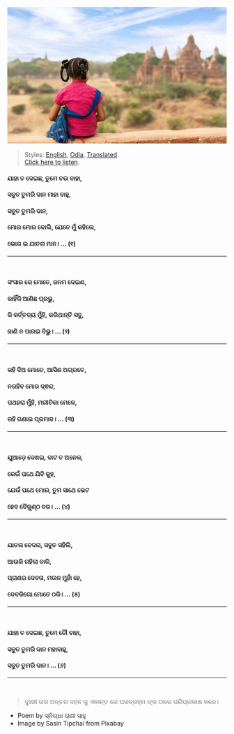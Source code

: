![](assets/img/girl-1822480_1920.jpg)

> Styles: [English](README.md), [Odia](Odia.md), [Translated](Translated.md).<br>
> [Click here to listen](https://soundcloud.com/user-963789405/all-your-gifts).

#### ଯାହା ତ ଦେଇଛ, ତୁମେ ଚଉ ବାହା,
#### ସବୁତ ତୁମରି ଦାନ ମାହା ବାହୁ,
#### ସବୁତ ତୁମରି ଦାନ,
#### ମୋର ମୋର ବୋଲିି, ଯେତେ ମୁଁ କହିଲେ,
#### ଭୋଗ ଇ ଯାତନା ମାନ। ... (୧)
***
<br>

#### ସଂସାର ରେ ମୋତେ, ଜନମ ଦେଇଣ,
#### କାହିଁକି ଆଣିଛ ପ୍ରଭୁ,
#### କି କର୍ତ୍ତବ୍ୟ ମୁଁହି, କରିଥାନ୍ତି ସବୁ,
#### ଜାଣି ନ ପାରଇ  ବିଭୁ। ... (୨)
***
<br>

#### କହି ଦିଅ ମୋତେ, ଆସିଣ ଅଗ୍ରତେ,
#### ନରହିବ ମୋର ଦ୍ଵନ୍ଦ,
#### ପଥହରା ମୁଁହି, ମରୀଚିକା ମେଳେ,
#### ରହି ଗଣାଇ ପ୍ରମାଦ। ... (୩)
***
<br>

#### ଯୁଆଡ଼େ ଦେଖଇ, ବାଟ ତ ଅନେକ,
#### କେଉଁ ପଥେ ଯିବି କୁହ,
#### ଯେଉଁ ପଥେ ମୋର, ତୁମ ସାଥେ ଭେଟ
#### ହେବ ବୈକୁଣ୍ଠ ବର। ... (୪)
***
<br>

#### ଯାତନା ବେଦନା, ସବୁତ ସହିଲି,
#### ଆଉକି ରହିଲା ବାକି,
#### ପ୍ରାଣର ଦେବତା, ମଉନ ମୁହାଁ ହେ,
#### ଦେବକିଗୋ ମୋତେ ଠକି। ... (୫)
***
<br>

#### ଯାହା ତ ଦେଇଛ, ତୁମେ ଚୌ ବାହା,
#### ସବୁତ ତୁମରି ଦାନ ମହାବାହୁ,
#### ସବୁତ ତୁମରି ଦାନ। ... (୬)
***
<br>

> ଦୁଃଖୀ ତାର ଅନ୍ତର ଦହନ କୁ ଏକାନ୍ତ ରେ ପରବ୍ରହ୍ମ ଙ୍କ ଠାରେ ପରିପ୍ରକାଶ କରେ।

- Poem by ସ୍ନିଗ୍ଧା ରାଣୀ ସାହୁ
- Image by Sasin Tipchai from Pixabay
